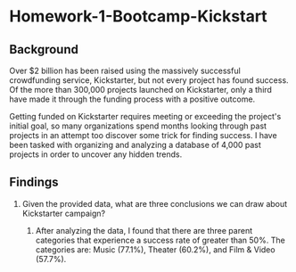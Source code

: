 # Homework-1-Bootcamp-Kickstart
## Background

Over $2 billion has been raised using the massively successful crowdfunding service, Kickstarter, but not every project has found success.  Of the more than 300,000 projects launched on Kickstarter, only a third have made it through the funding process with a positive outcome.

Getting funded on Kickstarter requires meeting or exceeding the project's initial goal, so many organizations spend months looking through past projects in an attempt too discover some trick for finding success.  I have been tasked with organizing and analyzing a database of 4,000 past projects in order to uncover any hidden trends.


## Findings

  1. Given the provided data, what are three conclusions we can draw about Kickstarter campaign?
  
      1. After analyzing the data,  I found that there are three parent categories that experience a success rate of greater than 50%.  The          categories are:  Music (77.1%), Theater (60.2%), and Film & Video (57.7%).
